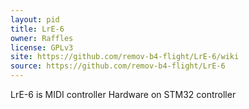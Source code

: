 ```yaml
---
layout: pid
title: LrE-6
owner: Raffles
license: GPLv3
site: https://github.com/remov-b4-flight/LrE-6/wiki
source: https://github.com/remov-b4-flight/LrE-6
---
```

LrE-6 is MIDI controller Hardware on STM32 controller
